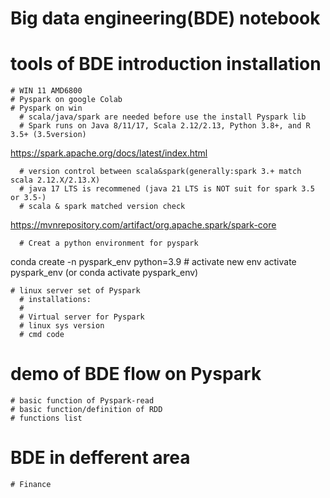 # Big data engineering(BDE) notebook
  # tools of BDE introduction installation
    # WIN 11 AMD6800
    # Pyspark on google Colab
    # Pyspark on win
      # scala/java/spark are needed before use the install Pyspark lib
      # Spark runs on Java 8/11/17, Scala 2.12/2.13, Python 3.8+, and R 3.5+ (3.5version)
      
https://spark.apache.org/docs/latest/index.html
      
      # version control between scala&spark(generally:spark 3.+ match scala 2.12.X/2.13.X)
      # java 17 LTS is recommened (java 21 LTS is NOT suit for spark 3.5 or 3.5-)
      # scala & spark matched version check 
      
https://mvnrepository.com/artifact/org.apache.spark/spark-core

      # Creat a python environment for pyspark
conda create -n pyspark_env python=3.9
      # activate new env 
activate pyspark_env
(or conda activate pyspark_env)

    # linux server set of Pyspark
      # installations:
      # 
      # Virtual server for Pyspark
      # linux sys version
      # cmd code
  # demo of BDE flow on Pyspark
    # basic function of Pyspark-read
    # basic function/definition of RDD
    # functions list
  # BDE in defferent area
    # Finance
